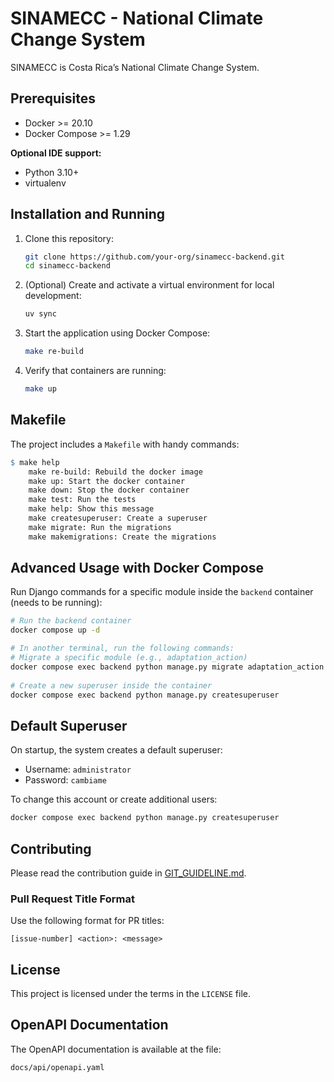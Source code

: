 # SINAMECC - National Climate Change System

SINAMECC is Costa Rica’s National Climate Change System.

## Prerequisites

- Docker >= 20.10
- Docker Compose >= 1.29

**Optional IDE support:**
- Python 3.10+
- virtualenv

## Installation and Running

1. Clone this repository:
   ```bash
   git clone https://github.com/your-org/sinamecc-backend.git
   cd sinamecc-backend
   ```

2. (Optional) Create and activate a virtual environment for local development:
   ```bash
   uv sync
   ```

3. Start the application using Docker Compose:
   ```bash
   make re-build
   ```

4. Verify that containers are running:
   ```bash
   make up
   ```

## Makefile

The project includes a `Makefile` with handy commands:

```makefile
$ make help
    make re-build: Rebuild the docker image
    make up: Start the docker container
    make down: Stop the docker container
    make test: Run the tests
    make help: Show this message
    make createsuperuser: Create a superuser
    make migrate: Run the migrations
    make makemigrations: Create the migrations
```

## Advanced Usage with Docker Compose

Run Django commands for a specific module inside the `backend` container (needs to be running):

```bash
# Run the backend container
docker compose up -d 

# In another terminal, run the following commands:
# Migrate a specific module (e.g., adaptation_action)
docker compose exec backend python manage.py migrate adaptation_action
 
# Create a new superuser inside the container
docker compose exec backend python manage.py createsuperuser
```

## Default Superuser

On startup, the system creates a default superuser:

- Username: `administrator`
- Password: `cambiame`

To change this account or create additional users:
```bash
docker compose exec backend python manage.py createsuperuser
```

## Contributing

Please read the contribution guide in [GIT_GUIDELINE.md](./GIT_GUIDELINE.md).

### Pull Request Title Format

Use the following format for PR titles:
```
[issue-number] <action>: <message>
```

## License

This project is licensed under the terms in the `LICENSE` file.


## OpenAPI Documentation
The OpenAPI documentation is available at the file:
```
docs/api/openapi.yaml
```

